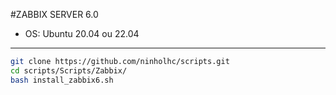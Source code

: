 #ZABBIX SERVER 6.0

- OS: Ubuntu 20.04 ou 22.04

---

```bash
git clone https://github.com/ninholhc/scripts.git
cd scripts/Scripts/Zabbix/
bash install_zabbix6.sh
```
